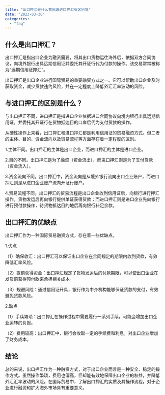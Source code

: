 ```yaml
---
title: "出口押汇是什么意思跟进口押汇有区别吗"
date: "2023-03-30"
categories: 
  - "faq"
---
```


## 什么是出口押汇？

出口押汇是指出口企业为融资需要，将其出口货物运往海外后，依据双方合同协议，向境外银行出具远期信用证并委托其开证行代为付款的操作。该交易常常被称为“远期信用证押汇”。

出口押汇是出口企业进行国际贸易的重要融资方式之一。它可以帮助出口企业及时获取资金，减少货款违约风险，并在一定程度上降低外汇汇率波动的风险。

## 与进口押汇的区别是什么？

与出口押汇不同，进口押汇是指进口企业依据进口合同协议向境内银行出具远期信用证，并委托其开证行在货物抵达目的口岸后代为支付货款的操作。

从硬性操作上来看，出口押汇和进口押汇都是利用信用证的贸易融资方式。但二者的主体、目的、资金流向以及贸易流程等方面存在着一定程度的区别。

1.主体不同。出口押汇的主体是出口企业，而进口押汇的主体是进口企业。

2.目的不同。出口押汇是为了融资（资金流出），而进口押汇则是为了支付货款（资金流入）。

3.资金流向不同。出口押汇中，资金流向是从境外银行流向出口企业账户，而进口押汇则是从进口企业账户流向开证行账户。

4.贸易流程不同。出口押汇的贸易流程是出口企业收到信用证后，向银行进行押汇操作，货物发运后再向银行提供单证获得货款；而进口押汇则是进口企业先向银行进行预付款操作，待货物抵达目的地后再向银行补足余款。

## 出口押汇的优缺点

出口押汇作为一种国际贸易融资方式，存在着一些优缺点。

1.优点

（1）确保收汇：出口押汇可以保证出口企业在合同规定的期限内收到货款，有效降低汇率风险。

（2）提前获得资金：出口押汇规定了货物发运后的付款期限，可以使出口企业在发货前获得预付款来承担相关成本。

（3）规避风险：通过信用证开具，银行作为中介机构能够保证货款的支付，有效避免货款风险。

2.缺点

（1）手续繁琐：出口押汇在操作过程中需要履行一系列手续，可能会增加出口企业运转的负担。

（2）费用较高：出口押汇中，银行会收取一定的手续费和利息，对出口企业增加了财务成本。

## 结论

总的来说，出口押汇作为一种融资方式，对于出口企业而言是一种安全、稳定的操作方式。虽然操作繁琐，费用也偏高，但却能有效地保障出口企业的权益，并降低外汇汇率波动的风险。在国际贸易中，了解出口押汇的实质及其操作流程，对于企业进行融资和扩大海外市场具有重要意义。
